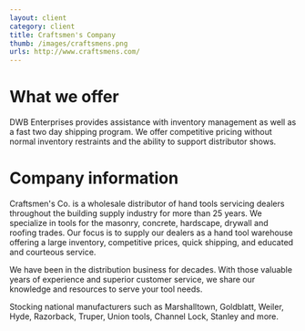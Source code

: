 ```yaml
---
layout: client
category: client
title: Craftsmen's Company
thumb: /images/craftsmens.png
urls: http://www.craftsmens.com/
---
```


# What we offer

DWB Enterprises provides assistance with inventory management as well as a fast two day shipping program. We offer competitive pricing without normal inventory restraints and the ability to support distributor shows.

# Company information

Craftsmen's Co. is a wholesale distributor of hand tools servicing dealers throughout the building supply industry for  more than 25 years. We specialize in tools for the masonry, concrete, hardscape, drywall and roofing trades. Our focus is to supply our dealers as a hand tool warehouse offering a large inventory, competitive prices, quick shipping, and educated and courteous service.

We have been in the distribution business for decades. With those valuable years of experience and superior customer service, we share our knowledge and resources to serve your tool needs.

Stocking national manufacturers such as Marshalltown, Goldblatt, Weiler, Hyde, Razorback, Truper, Union tools, Channel Lock, Stanley and more.
